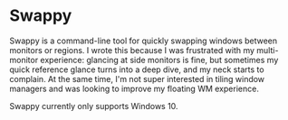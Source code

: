 # Swappy

Swappy is a command-line tool for quickly swapping windows
between monitors or regions.
I wrote this because I was frustrated with my multi-monitor experience:
glancing at side monitors is fine,
but sometimes my quick reference glance turns into a deep dive,
and my neck starts to complain.
At the same time, I'm not super interested in tiling window managers
and was looking to improve my floating WM experience.

Swappy currently only supports Windows 10.